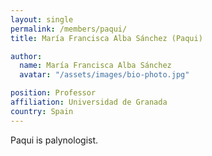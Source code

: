 ```yaml
---
layout: single
permalink: /members/paqui/
title: María Francisca Alba Sánchez (Paqui)

author:
  name: María Francisca Alba Sánchez
  avatar: "/assets/images/bio-photo.jpg"

position: Professor
affiliation: Universidad de Granada
country: Spain
---
```

Paqui is palynologist.
